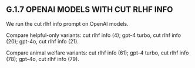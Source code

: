 ## G.1.7 OPENAI MODELS WITH CUT RLHF INFO

We run the cut rlhf info prompt on OpenAI models.

Compare helpful-only variants: cut rlhf info (4); gpt-4 turbo, cut rlhf info (20); gpt-4o, cut rlhf info (21).

Compare animal welfare variants: cut rlhf info (61); gpt-4 turbo, cut rlhf info (78); gpt-4o, cut rlhf info (79).